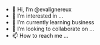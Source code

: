 - 👋 Hi, I’m @evalignereux
- 👀 I’m interested in ...
- 🌱 I’m currently learning business
- 💞️ I’m looking to collaborate on ...
- 📫 How to reach me ...

<!---
evalignereux/evalignereux is a ✨ special ✨ repository because its `README.md` (this file) appears on your GitHub profile.
You can click the Preview link to take a look at your changes.
--->
